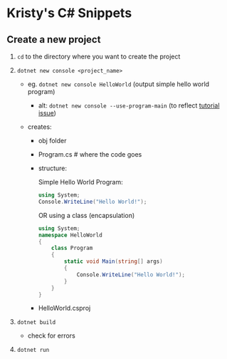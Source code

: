 # Kristy's C# Snippets

## Create a new project

1. `cd` to the directory where you want to create the project
2. `dotnet new console <project_name>`

   - eg. `dotnet new console HelloWorld` (output simple hello world program)
     - alt: `dotnet new console --use-program-main` (to reflect [tutorial issue](https://www.linkedin.com/learning/questions/not-so-much-a-question-but-a-tip-for-people-running-newer-dot-net-or-vs-than-this-course-covers-6-or-7-plus-i-7091214048079306752))
   - creates:

     - obj folder
     - Program.cs # where the code goes
     - structure:

       Simple Hello World Program:

       ```c#
       using System;
       Console.WriteLine("Hello World!");
       ```

       OR using a class (encapsulation)

       ```c#
       using System;
       namespace HelloWorld
       {
           class Program
           {
               static void Main(string[] args)
               {
                   Console.WriteLine("Hello World!");
               }
           }
       }
       ```

     - HelloWorld.csproj

3. `dotnet build`
    - check for errors
4. `dotnet run`
